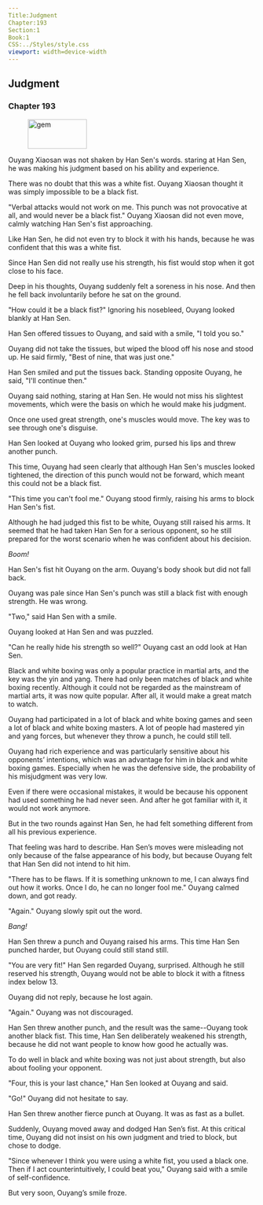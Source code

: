 ```yaml
---
Title:Judgment 
Chapter:193 
Section:1 
Book:1 
CSS:../Styles/style.css 
viewport: width=device-width
---
```

  
## Judgment
### Chapter 193
  
<figure>
	<img src="../Images/gem.gif" alt="gem" id="gem" width="120" height="60" />
</figure>
  

  
Ouyang Xiaosan was not shaken by Han Sen's words. staring at Han Sen, he was making his judgment based on his ability and experience.

There was no doubt that this was a white fist. Ouyang Xiaosan thought it was simply impossible to be a black fist.

"Verbal attacks would not work on me. This punch was not provocative at all, and would never be a black fist." Ouyang Xiaosan did not even move, calmly watching Han Sen's fist approaching.

Like Han Sen, he did not even try to block it with his hands, because he was confident that this was a white fist.

Since Han Sen did not really use his strength, his fist would stop when it got close to his face.

Deep in his thoughts, Ouyang suddenly felt a soreness in his nose. And then he fell back involuntarily before he sat on the ground.

"How could it be a black fist?" Ignoring his nosebleed, Ouyang looked blankly at Han Sen.

Han Sen offered tissues to Ouyang, and said with a smile, "I told you so."

Ouyang did not take the tissues, but wiped the blood off his nose and stood up. He said firmly, "Best of nine, that was just one."

Han Sen smiled and put the tissues back. Standing opposite Ouyang, he said, "I'll continue then."

Ouyang said nothing, staring at Han Sen. He would not miss his slightest movements, which were the basis on which he would make his judgment.

Once one used great strength, one's muscles would move. The key was to see through one's disguise.

Han Sen looked at Ouyang who looked grim, pursed his lips and threw another punch.

This time, Ouyang had seen clearly that although Han Sen's muscles looked tightened, the direction of this punch would not be forward, which meant this could not be a black fist.

"This time you can't fool me." Ouyang stood firmly, raising his arms to block Han Sen's fist.

Although he had judged this fist to be white, Ouyang still raised his arms. It seemed that he had taken Han Sen for a serious opponent, so he still prepared for the worst scenario when he was confident about his decision.

*Boom!*

Han Sen's fist hit Ouyang on the arm. Ouyang's body shook but did not fall back.

Ouyang was pale since Han Sen's punch was still a black fist with enough strength. He was wrong.

"Two," said Han Sen with a smile.

Ouyang looked at Han Sen and was puzzled.

"Can he really hide his strength so well?" Ouyang cast an odd look at Han Sen.

Black and white boxing was only a popular practice in martial arts, and the key was the yin and yang. There had only been matches of black and white boxing recently. Although it could not be regarded as the mainstream of martial arts, it was now quite popular. After all, it would make a great match to watch.

Ouyang had participated in a lot of black and white boxing games and seen a lot of black and white boxing masters. A lot of people had mastered yin and yang forces, but whenever they throw a punch, he could still tell.

Ouyang had rich experience and was particularly sensitive about his opponents’ intentions, which was an advantage for him in black and white boxing games. Especially when he was the defensive side, the probability of his misjudgment was very low.

Even if there were occasional mistakes, it would be because his opponent had used something he had never seen. And after he got familiar with it, it would not work anymore.

But in the two rounds against Han Sen, he had felt something different from all his previous experience.

That feeling was hard to describe. Han Sen’s moves were misleading not only because of the false appearance of his body, but because Ouyang felt that Han Sen did not intend to hit him.

"There has to be flaws. If it is something unknown to me, I can always find out how it works. Once I do, he can no longer fool me." Ouyang calmed down, and got ready.

"Again." Ouyang slowly spit out the word.

*Bang!*

Han Sen threw a punch and Ouyang raised his arms. This time Han Sen punched harder, but Ouyang could still stand still.

"You are very fit!" Han Sen regarded Ouyang, surprised. Although he still reserved his strength, Ouyang would not be able to block it with a fitness index below 13.

Ouyang did not reply, because he lost again.

"Again." Ouyang was not discouraged.

Han Sen threw another punch, and the result was the same--Ouyang took another black fist. This time, Han Sen deliberately weakened his strength, because he did not want people to know how good he actually was.

To do well in black and white boxing was not just about strength, but also about fooling your opponent.

"Four, this is your last chance," Han Sen looked at Ouyang and said.

"Go!" Ouyang did not hesitate to say.

Han Sen threw another fierce punch at Ouyang. It was as fast as a bullet.

Suddenly, Ouyang moved away and dodged Han Sen’s fist. At this critical time, Ouyang did not insist on his own judgment and tried to block, but chose to dodge.

"Since whenever I think you were using a white fist, you used a black one. Then if I act counterintuitively, I could beat you," Ouyang said with a smile of self-confidence.

But very soon, Ouyang’s smile froze.